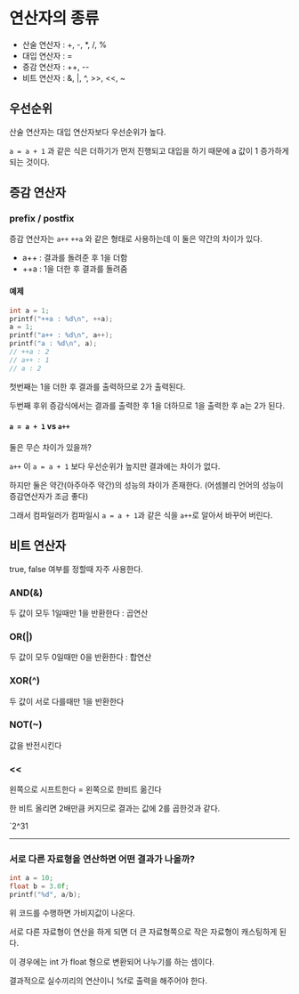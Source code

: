 # 연산자의 종류

* 산술 연산자 : +, -, *, /, %
* 대입 연산자 : =
* 증감 연산자 : ++, --
* 비트 연산자 : &, |, ^, >>, <<, ~

## 우선순위

산술 연산자는 대입 연산자보다 우선순위가 높다.

`a = a + 1` 과 같은 식은 더하기가 먼저 진행되고 대입을 하기 때문에 a 값이 1 증가하게 되는 것이다.

## 증감 연산자

### prefix / postfix

증감 연산자는 `a++` `++a` 와 같은 형태로 사용하는데 이 둘은 약간의 차이가 있다.

* a++ : 결과를 돌려준 후 1을 더함
* ++a : 1을 더한 후 결과를 돌려줌

#### 예제
```.c
int a = 1;
printf("++a : %d\n", ++a);
a = 1;
printf("a++ : %d\n", a++);
printf("a : %d\n", a);
// ++a : 2
// a++ : 1
// a : 2
```

첫번째는 1을 더한 후 결과를 출력하므로 2가 출력된다.

두번째 후위 증감식에서는 결과를 출력한 후 1을 더하므로 1을 출력한 후 a는 2가 된다.

#### `a = a + 1` vs `a++`

둘은 무슨 차이가 있을까?

`a++` 이 `a = a + 1` 보다 우선순위가 높지만 결과에는 차이가 없다.

하지만 둘은 약간(아주아주 약간)의 성능의 차이가 존재한다. (어셈블리 언어의 성능이 증감연산자가 조금 좋다)

그래서 컴파일러가 컴파일시 `a = a + 1`과 같은 식을 `a++`로 알아서 바꾸어 버린다.

## 비트 연산자

true, false 여부를 정할때 자주 사용한다.

### AND(&)

두 값이 모두 1일때만 1을 반환한다 : 곱연산

### OR(|)

두 값이 모두 0일때만 0을 반환한다 : 합연산

### XOR(^)

두 값이 서로 다를때만 1을 반환한다

### NOT(~)

값을 반전시킨다

### <<

왼쪽으로 시프트한다 = 왼쪽으로 한비트 옮긴다

한 비트 올리면 2배만큼 커지므로 결과는 값에 2를 곱한것과 같다.

`2^31

<hr/>

### 서로 다른 자료형을 연산하면 어떤 결과가 나올까?

```.c
int a = 10;
float b = 3.0f;
printf("%d", a/b);
```

위 코드를 수행하면 가비지값이 나온다.

서로 다른 자료형이 연산을 하게 되면 더 큰 자료형쪽으로 작은 자료형이 캐스팅하게 된다.

이 경우에는 int 가 float 형으로 변환되어 나누기를 하는 셈이다.

결과적으로 실수끼리의 연산이니 %f로 출력을 해주어야 한다.
